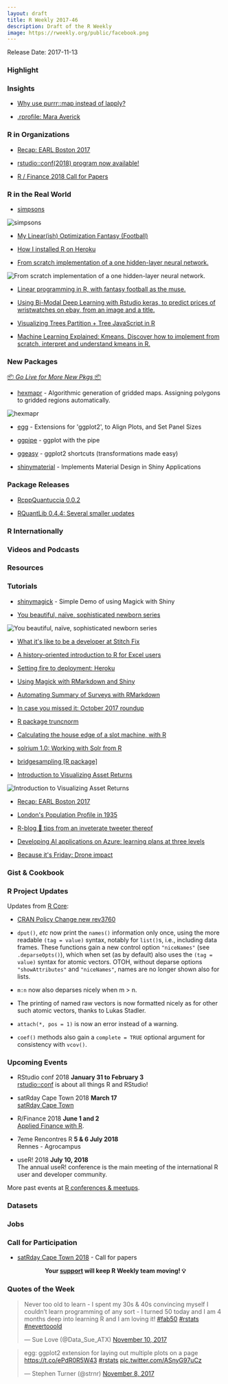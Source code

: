 ```yaml
---
layout: draft
title: R Weekly 2017-46
description: Draft of the R Weekly
image: https://rweekly.org/public/facebook.png
---
```


Release Date: 2017-11-13

###  Highlight




### Insights

+ [Why use purrr::map instead of lapply?](https://stackoverflow.com/questions/45101045/why-use-purrrmap-instead-of-lapply)

+ [.rprofile: Mara Averick](https://ropensci.org/blog/2017/11/10/rprofile-mara-averick/)

###  R in Organizations

+ [Recap: EARL Boston 2017](http://blog.revolutionanalytics.com/2017/11/recap-earl-boston-2017.html)

+ [rstudio::conf(2018) program now available!](https://blog.rstudio.com/2017/11/06/rstudio-conf-2018-program/)

+ [R / Finance 2018 Call for Papers](http://dirk.eddelbuettel.com/blog/2017/11/08#r_finance_2018_cfp)

###  R in the Real World

+ [simpsons](http://www.nathancunn.com/2017-10-26-simpsons-decline/)

![simpsons](https://raw.githubusercontent.com/rweekly/image/master/2017-03/original_ratings.svg)

+ [My Linear(ish) Optimization Fantasy (Football)](https://ewenme.rbind.io/blog/2017-11-06-linear_programming_fantasy/)

+ [How I installed R on Heroku](https://medium.com/@DaveQuartey/how-i-installed-r-on-heroku-ff8286233d2c)

+ [From scratch implementation of a one hidden-layer neural network.](http://tamaszilagyi.com/blog/an-animated-neural-net-implementation/)

![From scratch implementation of a one hidden-layer neural network.](https://raw.githubusercontent.com/mtoto/mtoto.github.io/master/data/2017-11-08-net/test_bounds.gif)

+ [Linear programming in R, with fantasy football as the muse.](https://ewenme.rbind.io/blog/2017-11-06-linear_programming_fantasy/)

+ [Using Bi-Modal Deep Learning with Rstudio keras, to predict prices of wristwatches on ebay, from an image and a title. ](http://giorasimchoni.com/2017/10/30/2017-10-30-how-much-for-the-watch/)


+ [Visualizing Trees Partition + Tree JavaScript in R](http://www.jsinr.me/2017/10/28/visualizing-trees--partition---tree/)

+ [Machine Learning Explained: Kmeans. Discover how to implement from scratch, interpret and understand kmeans in R.](http://enhancedatascience.com/2017/10/24/machine-learning-explained-kmeans/)


###  New Packages

<p class="added-hostname"><a href="https://rweekly.org/live" target="_blank" class="externalLink">📦 <i>Go Live for More New Pkgs</i> 📦</a></p>

+ [hexmapr](https://github.com/sassalley/hexmapr) - Algorithmic generation of gridded maps.  Assigning polygons to gridded regions automatically.

![hexmapr](https://raw.githubusercontent.com/sassalley/hexmapr/9409379c696aa95e3123cf5313f83498ee42cbad/README_figs/README-example4-1.png)

+ [egg](https://cran.rstudio.com/web/packages/egg/) - Extensions for 'ggplot2', to Align Plots, and Set Panel Sizes

+ [ggpipe](https://github.com/zeehio/ggpipe) - ggplot with the pipe


+ [ggeasy](https://github.com/jonocarroll/ggeasy) - ggplot2 shortcuts (transformations made easy)

+ [shinymaterial](https://github.com/ericrayanderson/shinymaterial) - Implements Material Design in Shiny Applications

### Package Releases

+ [RcppQuantuccia 0.0.2](http://dirk.eddelbuettel.com/blog/2017/11/06#rcppquantuccia_0.0.2)

+ [RQuantLib 0.4.4: Several smaller updates](http://dirk.eddelbuettel.com/blog/2017/11/08#rquantlib_0.4.4)


###  R Internationally



###  Videos and Podcasts




###  Resources



###  Tutorials

+ [shinymagick](https://github.com/jeroen/shinymagick) - Simple Demo of using Magick with Shiny

+ [You beautiful, naïve, sophisticated newborn series](http://www.masalmon.eu/2017/11/05/newborn-serie/)

![You beautiful, naïve, sophisticated newborn series](https://raw.githubusercontent.com/rweekly/image/master/2017-03/text-map.png)

+ [What it's like to be a developer at Stitch Fix](http://multithreaded.stitchfix.com/blog/2017/11/06/what-its-like-to-be-a-developer-at-stitch-fix/)

+ [A history-oriented introduction to R for Excel users](http://blog.revolutionanalytics.com/2017/11/r-excel-history.html)

+ [Setting fire to deployment: Heroku](https://www.data-imaginist.com/2017/setting-fire-to-deployment/)

+ [Using Magick with RMarkdown and Shiny](https://ropensci.org/technotes/2017/11/07/magick-knitr/)

+ [Automating Summary of Surveys with RMarkdown](https://rviews.rstudio.com/2017/11/07/automating-summary-of-surveys-with-rmarkdown/)

+ [In case you missed it: October 2017 roundup](http://blog.revolutionanalytics.com/2017/11/in-case-you-missed-it-october-2017-roundup.html)

+ [R package truncnorm](https://xianblog.wordpress.com/2017/11/08/r-package-truncnorm/)


+ [Calculating the house edge of a slot machine, with R](http://blog.revolutionanalytics.com/2017/11/slot-machine-edge.html)

+ [solrium 1.0: Working with Solr from R](https://ropensci.org/technotes/2017/11/08/solrium-solr-r/)

+ [bridgesampling [R package]](https://xianblog.wordpress.com/2017/11/09/bridgesampling-r-package/)

+ [Introduction to Visualizing Asset Returns](https://rviews.rstudio.com/2017/11/09/introduction-to-visualizing-asset-returns/)

![Introduction to Visualizing Asset Returns](https://rviews.rstudio.com/post/2017-11-07-introduction-to-visualizing-asset-returns_files/figure-html/unnamed-chunk-9-1.png)

+ [Recap: EARL Boston 2017](http://blog.revolutionanalytics.com/2017/11/recap-earl-boston-2017.html)

+ [London's Population Profile in 1935](http://spatial.ly/2017/11/londons-population-profile-in-1935/)

+ [R-blog 📝 tips from an inveterate tweeter thereof](https://maraaverick.rbind.io/2017/11/r-blog-tips-from-an-inveterate-tweeter-thereof/)

+ [Developing AI applications on Azure: learning plans at three levels](http://blog.revolutionanalytics.com/2017/11/azure-learning-plans.html)

+ [Because it's Friday: Drone impact](http://blog.revolutionanalytics.com/2017/11/how-a-drone-impacted-flight-paths.html)


### Gist & Cookbook


<!--<div class="post-more-begin"></div><div class="post-more-end"></div>-->


###  R Project Updates

Updates from [R Core](http://developer.r-project.org/blosxom.cgi/R-devel/NEWS):

+ [CRAN Policy Change new rev3760](https://github.com/eddelbuettel/crp/commit/7956b3e83c93dc5363fd0ecbdbb39c3cbbb2f81b)

+ `dput()`, _etc_ now print the `names()` information only once, using the more readable `(tag = value)` syntax, notably for `list()`s, i.e., including data frames. These functions gain a new control option `"niceNames"` (see `.deparseOpts()`), which when set (as by default) also uses the `(tag = value)` syntax for atomic vectors. OTOH, without deparse options `"showAttributes"` and `"niceNames"`, names are no longer shown also for lists.

+ `m:n` now also deparses nicely when m > n. 

+ The printing of named raw vectors is now formatted nicely as for other such atomic vectors, thanks to Lukas Stadler.

+  `attach(*, pos = 1)` is now an error instead of a warning. 

+  `coef()` methods also gain a `complete = TRUE` optional argument for consistency with `vcov()`. 

###  Upcoming Events

+ RStudio conf 2018 **January 31 to February 3** <br />
[rstudio::conf](https://www.rstudio.com/conference/) is about all things R and RStudio!

+ satRday Cape Town 2018 **March 17** <br />
[satRday Cape Town](http://capetown2018.satrdays.org/)

+ R/Finance 2018 **June 1 and 2** <br />
[Applied Finance with R](http://www.rinfinance.com).

+ 7eme Rencontres R  **5 & 6 July 2018** <br />
Rennes - Agrocampus

+ useR! 2018 **July 10, 2018** <br />
The annual useR! conference is the main meeting of the international R user and developer community.

More past events at [R conferences & meetups](https://conf.rweekly.org).

### Datasets



### Jobs



###  Call for Participation

+ [satRday Cape Town 2018](http://capetown2018.satrdays.org/#callforpapers) - Call for papers

<p class="hide-support added-hostname support-rweekly" style="text-align: center;font-weight: bold;">Your <a class="non-visited externalLink" href="https://www.patreon.com/rweekly" onclick="pas(this)">support</a> will keep R Weekly team moving! 💡</p>

###  Quotes of the Week

<blockquote class="twitter-tweet" data-lang="en"><p lang="en" dir="ltr">Never too old to learn - I spent my 30s &amp; 40s convincing myself I couldn’t learn programming of any sort - I turned 50 today and I am 4 months deep into learning R and I am loving it! <a href="https://twitter.com/hashtag/fab50?src=hash&amp;ref_src=twsrc%5Etfw">#fab50</a> <a href="https://twitter.com/hashtag/rstats?src=hash&amp;ref_src=twsrc%5Etfw">#rstats</a> <a href="https://twitter.com/hashtag/nevertooold?src=hash&amp;ref_src=twsrc%5Etfw">#nevertooold</a></p>&mdash; Sue Love (@Data_Sue_ATX) <a href="https://twitter.com/Data_Sue_ATX/status/929082585841590272?ref_src=twsrc%5Etfw">November 10, 2017</a></blockquote>

<blockquote class="twitter-tweet" data-lang="en"><p lang="en" dir="ltr">egg: ggplot2 extension for laying out multiple plots on a page <a href="https://t.co/ePdR0R5W43">https://t.co/ePdR0R5W43</a> <a href="https://twitter.com/hashtag/rstats?src=hash&amp;ref_src=twsrc%5Etfw">#rstats</a> <a href="https://t.co/ASnyG97uCz">pic.twitter.com/ASnyG97uCz</a></p>&mdash; Stephen Turner (@strnr) <a href="https://twitter.com/strnr/status/928268480109010949?ref_src=twsrc%5Etfw">November 8, 2017</a></blockquote>

